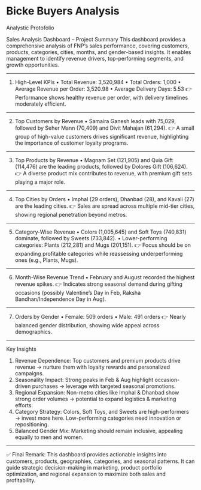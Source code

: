 # Bicke Buyers Analysis
Analystic Protofolio

Sales Analysis Dashboard – Project Summary
This dashboard provides a comprehensive analysis of FNP’s sales performance, covering customers, products, categories, cities, months, and gender-based insights. It enables management to identify revenue drivers, top-performing segments, and growth opportunities.
________________________________________
1. High-Level KPIs
•	Total Revenue: 3,520,984
•	Total Orders: 1,000
•	Average Revenue per Order: 3,520.98
•	Average Delivery Days: 5.53
👉 Performance shows healthy revenue per order, with delivery timelines moderately efficient.
________________________________________
2. Top Customers by Revenue
•	Samaira Ganesh leads with 75,029, followed by Seher Mann (70,409) and Divit Mahajan (61,294).
👉 A small group of high-value customers drives significant revenue, highlighting the importance of customer loyalty programs.
________________________________________
3. Top Products by Revenue
•	Magnam Set (121,905) and Quia Gift (114,476) are the leading products, followed by Dolores Gift (106,624).
👉 A diverse product mix contributes to revenue, with premium gift sets playing a major role.
________________________________________
4. Top Cities by Orders
•	Imphal (29 orders), Dhanbad (28), and Kavali (27) are the leading cities.
👉 Sales are spread across multiple mid-tier cities, showing regional penetration beyond metros.
________________________________________
5. Category-Wise Revenue
•	Colors (1,005,645) and Soft Toys (740,831) dominate, followed by Sweets (733,842).
•	Lower-performing categories: Plants (212,281) and Mugs (201,151).
👉 Focus should be on expanding profitable categories while reassessing underperforming ones (e.g., Plants, Mugs).
________________________________________
6. Month-Wise Revenue Trend
•	February and August recorded the highest revenue spikes.
👉 Indicates strong seasonal demand during gifting occasions (possibly Valentine’s Day in Feb, Raksha Bandhan/Independence Day in Aug).
________________________________________
7. Orders by Gender
•	Female: 509 orders
•	Male: 491 orders
👉 Nearly balanced gender distribution, showing wide appeal across demographics.
________________________________________
Key Insights
1.	Revenue Dependence: Top customers and premium products drive revenue → nurture them with loyalty rewards and personalized campaigns.
2.	Seasonality Impact: Strong peaks in Feb & Aug highlight occasion-driven purchases → leverage with targeted seasonal promotions.
3.	Regional Expansion: Non-metro cities like Imphal & Dhanbad show strong order volumes → potential to expand logistics & marketing efforts.
4.	Category Strategy: Colors, Soft Toys, and Sweets are high-performers → invest more here. Low-performing categories need innovation or repositioning.
5.	Balanced Gender Mix: Marketing should remain inclusive, appealing equally to men and women.
________________________________________
✅ Final Remark:
This dashboard provides actionable insights into customers, products, geographies, categories, and seasonal patterns. It can guide strategic decision-making in marketing, product portfolio optimization, and regional expansion to maximize both sales and profitability.

